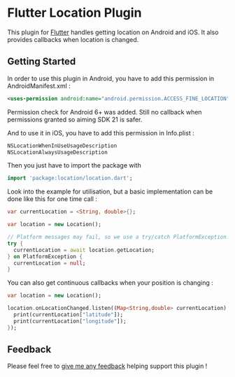# Flutter Location Plugin

This plugin for [Flutter](https://flutter.io)
handles getting location on Android and iOS. It also provides callbacks when location is changed.


## Getting Started

In order to use this plugin in Android, you have to add this permission in AndroidManifest.xml :
```xml
<uses-permission android:name="android.permission.ACCESS_FINE_LOCATION" />
```
Permission check for Android 6+ was added. Still no callback when permissions granted
so aiming SDK 21 is safer.

And to use it in iOS, you have to add this permission in Info.plist :
```xml
NSLocationWhenInUseUsageDescription
NSLocationAlwaysUsageDescription
```

Then you just have to import the package with
```dart
import 'package:location/location.dart';
```

Look into the example for utilisation, but a basic implementation can be done like this for one time call :
```dart
var currentLocation = <String, double>{};

var location = new Location();

// Platform messages may fail, so we use a try/catch PlatformException.
try {
  currentLocation = await location.getLocation;
} on PlatformException {
  currentLocation = null;
}
```

You can also get continuous callbacks when your position is changing :
```dart
var location = new Location();

location.onLocationChanged.listen((Map<String,double> currentLocation) {
  print(currentLocation["latitude"]);
  print(currentLocation["longitude"]);
});
```

## Feedback

Please feel free to [give me any feedback](https://github.com/Lyokone/flutterlocation/issues)
helping support this plugin !
